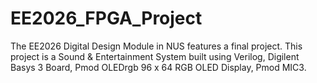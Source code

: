 # EE2026_FPGA_Project

The  EE2026 Digital Design Module in NUS features a final project. This project is a Sound & Entertainment System built using Verilog, Digilent Basys 3 Board, Pmod OLEDrgb 96 x 64 RGB OLED Display, Pmod MIC3.
